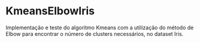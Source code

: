 # KmeansElbowIris
Implementação e teste do algoritmo Kmeans com a utilização do método de Elbow para encontrar o número de clusters necessários, no dataset Iris.
